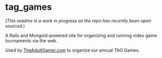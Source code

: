 # tag_games

(*This readme is a work in progress as the repo has recently been open sourced.*)

A Rails and Mongoid-powered site for organizing and running video game tournaments via the web.

Used by [TheAdultGamer.com](http://www.theadultgamer.com) to organize our annual TAG Games.
